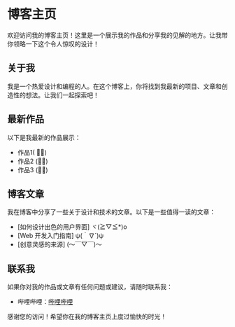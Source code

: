 # 博客主页

欢迎访问我的博客主页！这里是一个展示我的作品和分享我的见解的地方。让我带你领略一下这个令人惊叹的设计！

## 关于我

我是一个热爱设计和编程的人。在这个博客上，你将找到我最新的项目、文章和创造性的想法。让我们一起探索吧！

## 最新作品

以下是我最新的作品展示：

- 作品1( 🐱‍👤)
- 作品2 (🐱‍💻)
- 作品3 (🐱‍👓)

## 博客文章

我在博客中分享了一些关于设计和技术的文章。以下是一些值得一读的文章：

- [如何设计出色的用户界面] ヾ(≧▽≦*)o
- [Web 开发入门指南] ψ(｀∇´)ψ
- [创意灵感的来源] (～￣▽￣)～

## 联系我

如果你对我的作品或文章有任何问题或建议，请随时联系我：

- 哔哩哔哩：[哔哩哔哩](https://space.bilibili.com/178099191)

感谢您的访问！希望你在我的博客主页上度过愉快的时光！

